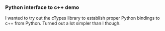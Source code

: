 ### Python interface to c++ demo

I wanted to try out the cTypes library to establish proper Python bindings to c++ from Python. Turned out a lot simpler than I though.  
